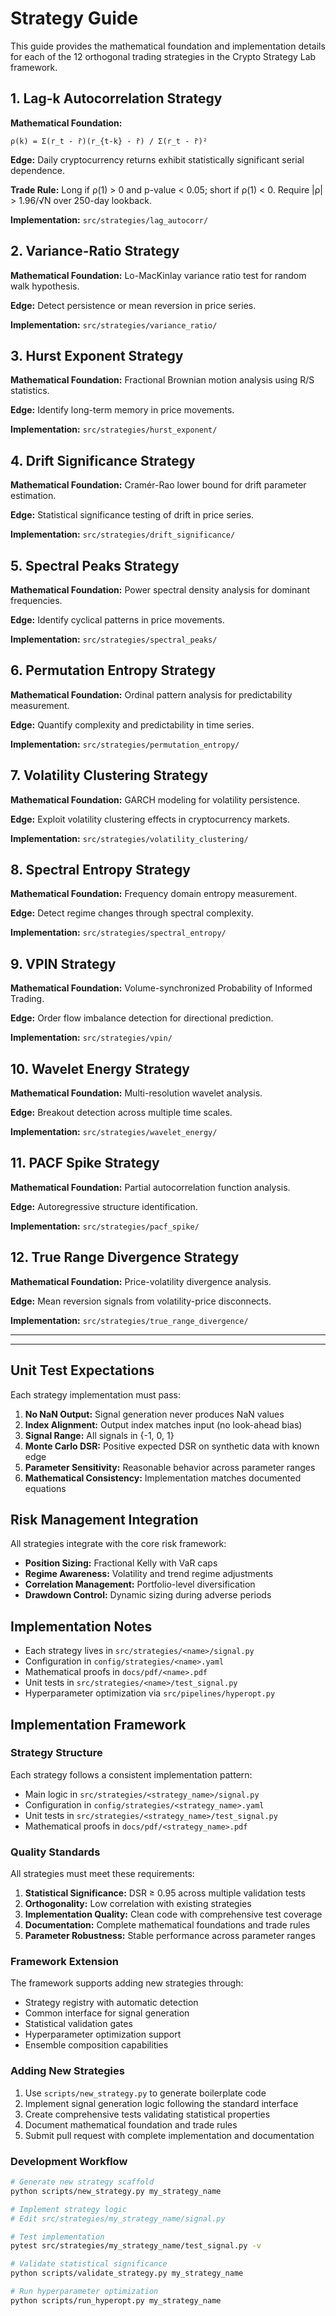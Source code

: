 # Strategy Guide

This guide provides the mathematical foundation and implementation details for each of the 12 orthogonal trading strategies in the Crypto Strategy Lab framework.

## 1. Lag-k Autocorrelation Strategy

**Mathematical Foundation:**
```
ρ(k) = Σ(r_t - r̄)(r_{t-k} - r̄) / Σ(r_t - r̄)²
```

**Edge:** Daily cryptocurrency returns exhibit statistically significant serial dependence.

**Trade Rule:** Long if ρ(1) > 0 and p-value < 0.05; short if ρ(1) < 0. Require |ρ| > 1.96/√N over 250-day lookback.

**Implementation:** `src/strategies/lag_autocorr/`

## 2. Variance-Ratio Strategy

**Mathematical Foundation:** Lo-MacKinlay variance ratio test for random walk hypothesis.

**Edge:** Detect persistence or mean reversion in price series.

**Implementation:** `src/strategies/variance_ratio/`

## 3. Hurst Exponent Strategy

**Mathematical Foundation:** Fractional Brownian motion analysis using R/S statistics.

**Edge:** Identify long-term memory in price movements.

**Implementation:** `src/strategies/hurst_exponent/`

## 4. Drift Significance Strategy

**Mathematical Foundation:** Cramér-Rao lower bound for drift parameter estimation.

**Edge:** Statistical significance testing of drift in price series.

**Implementation:** `src/strategies/drift_significance/`

## 5. Spectral Peaks Strategy

**Mathematical Foundation:** Power spectral density analysis for dominant frequencies.

**Edge:** Identify cyclical patterns in price movements.

**Implementation:** `src/strategies/spectral_peaks/`

## 6. Permutation Entropy Strategy

**Mathematical Foundation:** Ordinal pattern analysis for predictability measurement.

**Edge:** Quantify complexity and predictability in time series.

**Implementation:** `src/strategies/permutation_entropy/`

## 7. Volatility Clustering Strategy

**Mathematical Foundation:** GARCH modeling for volatility persistence.

**Edge:** Exploit volatility clustering effects in cryptocurrency markets.

**Implementation:** `src/strategies/volatility_clustering/`

## 8. Spectral Entropy Strategy

**Mathematical Foundation:** Frequency domain entropy measurement.

**Edge:** Detect regime changes through spectral complexity.

**Implementation:** `src/strategies/spectral_entropy/`

## 9. VPIN Strategy

**Mathematical Foundation:** Volume-synchronized Probability of Informed Trading.

**Edge:** Order flow imbalance detection for directional prediction.

**Implementation:** `src/strategies/vpin/`

## 10. Wavelet Energy Strategy

**Mathematical Foundation:** Multi-resolution wavelet analysis.

**Edge:** Breakout detection across multiple time scales.

**Implementation:** `src/strategies/wavelet_energy/`

## 11. PACF Spike Strategy

**Mathematical Foundation:** Partial autocorrelation function analysis.

**Edge:** Autoregressive structure identification.

**Implementation:** `src/strategies/pacf_spike/`

## 12. True Range Divergence Strategy

**Mathematical Foundation:** Price-volatility divergence analysis.

**Edge:** Mean reversion signals from volatility-price disconnects.

**Implementation:** `src/strategies/true_range_divergence/`


---



---

## Unit Test Expectations

Each strategy implementation must pass:

1. **No NaN Output:** Signal generation never produces NaN values
2. **Index Alignment:** Output index matches input (no look-ahead bias)
3. **Signal Range:** All signals in {-1, 0, 1}
4. **Monte Carlo DSR:** Positive expected DSR on synthetic data with known edge
5. **Parameter Sensitivity:** Reasonable behavior across parameter ranges
6. **Mathematical Consistency:** Implementation matches documented equations

## Risk Management Integration

All strategies integrate with the core risk framework:

- **Position Sizing:** Fractional Kelly with VaR caps
- **Regime Awareness:** Volatility and trend regime adjustments
- **Correlation Management:** Portfolio-level diversification
- **Drawdown Control:** Dynamic sizing during adverse periods

## Implementation Notes

- Each strategy lives in `src/strategies/<name>/signal.py`
- Configuration in `config/strategies/<name>.yaml`
- Mathematical proofs in `docs/pdf/<name>.pdf`
- Unit tests in `src/strategies/<name>/test_signal.py`
- Hyperparameter optimization via `src/pipelines/hyperopt.py`

## Implementation Framework

### Strategy Structure
Each strategy follows a consistent implementation pattern:
- Main logic in `src/strategies/<strategy_name>/signal.py`
- Configuration in `config/strategies/<strategy_name>.yaml`
- Unit tests in `src/strategies/<strategy_name>/test_signal.py`
- Mathematical proofs in `docs/pdf/<strategy_name>.pdf`

### Quality Standards
All strategies must meet these requirements:
1. **Statistical Significance:** DSR ≥ 0.95 across multiple validation tests
2. **Orthogonality:** Low correlation with existing strategies
3. **Implementation Quality:** Clean code with comprehensive test coverage
4. **Documentation:** Complete mathematical foundations and trade rules
5. **Parameter Robustness:** Stable performance across parameter ranges

### Framework Extension
The framework supports adding new strategies through:
- Strategy registry with automatic detection
- Common interface for signal generation
- Statistical validation gates
- Hyperparameter optimization support
- Ensemble composition capabilities

### Adding New Strategies
1. Use `scripts/new_strategy.py` to generate boilerplate code
2. Implement signal generation logic following the standard interface
3. Create comprehensive tests validating statistical properties
4. Document mathematical foundation and trade rules
5. Submit pull request with complete implementation and documentation

### Development Workflow
```bash
# Generate new strategy scaffold
python scripts/new_strategy.py my_strategy_name

# Implement strategy logic
# Edit src/strategies/my_strategy_name/signal.py

# Test implementation
pytest src/strategies/my_strategy_name/test_signal.py -v

# Validate statistical significance
python scripts/validate_strategy.py my_strategy_name

# Run hyperparameter optimization
python scripts/run_hyperopt.py my_strategy_name
```


